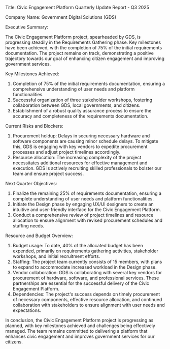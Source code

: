  Title: Civic Engagement Platform Quarterly Update Report - Q3 2025

Company Name: Government Digital Solutions (GDS)

Executive Summary:

The Civic Engagement Platform project, spearheaded by GDS, is progressing steadily in the Requirements Gathering phase. Key milestones have been achieved, with the completion of 75% of the initial requirements documentation. The project remains on track, demonstrating a positive trajectory towards our goal of enhancing citizen engagement and improving government services.

Key Milestones Achieved:

1. Completion of 75% of the initial requirements documentation, ensuring a comprehensive understanding of user needs and platform functionalities.
2. Successful organization of three stakeholder workshops, fostering collaboration between GDS, local governments, and citizens.
3. Establishment of a robust quality assurance process to ensure the accuracy and completeness of the requirements documentation.

Current Risks and Blockers:

1. Procurement holdup: Delays in securing necessary hardware and software components are causing minor schedule delays. To mitigate this, GDS is engaging with key vendors to expedite procurement processes and adjust project timelines accordingly.
2. Resource allocation: The increasing complexity of the project necessitates additional resources for effective management and execution. GDS is actively recruiting skilled professionals to bolster our team and ensure project success.

Next Quarter Objectives:

1. Finalize the remaining 25% of requirements documentation, ensuring a complete understanding of user needs and platform functionalities.
2. Initiate the Design phase by engaging UX/UI designers to create an intuitive and user-friendly interface for the Civic Engagement Platform.
3. Conduct a comprehensive review of project timelines and resource allocation to ensure alignment with revised procurement schedules and staffing needs.

Resource and Budget Overview:

1. Budget usage: To date, 40% of the allocated budget has been expended, primarily on requirements gathering activities, stakeholder workshops, and initial recruitment efforts.
2. Staffing: The project team currently consists of 15 members, with plans to expand to accommodate increased workload in the Design phase.
3. Vendor collaboration: GDS is collaborating with several key vendors for procurement of hardware, software, and professional services. These partnerships are essential for the successful delivery of the Civic Engagement Platform.
4. Dependencies: The project's success depends on timely procurement of necessary components, effective resource allocation, and continued collaboration with stakeholders to ensure alignment with user needs and expectations.

In conclusion, the Civic Engagement Platform project is progressing as planned, with key milestones achieved and challenges being effectively managed. The team remains committed to delivering a platform that enhances civic engagement and improves government services for our citizens.